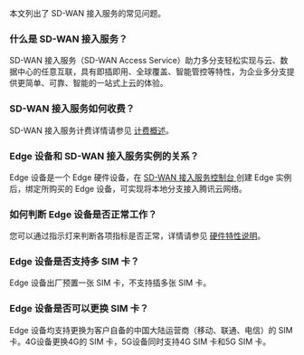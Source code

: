 本文列出了 SD-WAN 接入服务的常见问题。

### 什么是 SD-WAN 接入服务？
SD-WAN 接入服务（SD-WAN Access Service）助力多分支轻松实现与云、数据中心的任意互联，具有即插即用、全球覆盖、智能管控等特性，为企业多分支提供更简单、可靠、智能的一站式上云的体验。

### SD-WAN 接入服务如何收费？
SD-WAN 接入服务计费详情请参见 [计费概述](https://cloud.tencent.com/document/product/1277/47314)。

### Edge 设备和 SD-WAN 接入服务实例的关系？
Edge 设备是一个 Edge 硬件设备，在 [SD-WAN 接入服务控制台 ](https://console.cloud.tencent.com/sas/edge)创建 Edge 实例后，绑定所购买的 Edge 设备，可实现将本地分支接入腾讯云网络。

### 如何判断 Edge 设备是否正常工作？
您可以通过指示灯来判断各项指标是否正常，详情请参见 [硬件特性说明](https://cloud.tencent.com/document/product/1277/47251)。

### Edge 设备是否支持多 SIM 卡？
Edge 设备出厂预置一张 SIM 卡，不支持插多张 SIM 卡。

### Edge 设备是否可以更换 SIM 卡？
Edge 设备均支持更换为客户自备的中国大陆运营商（移动、联通、电信）的 SIM 卡。4G设备更换4G的 SIM 卡，5G设备同时支持4G SIM 卡和5G SIM 卡。


